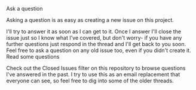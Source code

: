 Ask a question

Asking a question is as easy as creating a new issue on this project.

I'll try to answer it as soon as I can get to it. Once I answer I'll close the issue just so I know what I've covered, but don't worry- if you have any further questions just respond in the thread and I'll get back to you soon. Feel free to ask a question on any old issue too, even if you didn't create it.
Read some questions

Check out the Closed Issues filter on this repository to browse questions I've answered in the past. I try to use this as an email replacement that everyone can see, so feel free to dig into some of the older threads.

